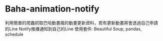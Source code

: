 # Baha-animation-notify
利用簡單的爬蟲抓取巴哈動畫瘋的動畫更新資料，若有更新動畫將會透過自己申請的Line Notify推播通知到自己的Line
使用套件: Beautiful Soup, pandas, schedule
